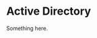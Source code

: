 [title]: # (Active Directory)
[tags]: # (XXX)
[priority]: # (1684)
# Active Directory
Something here.
